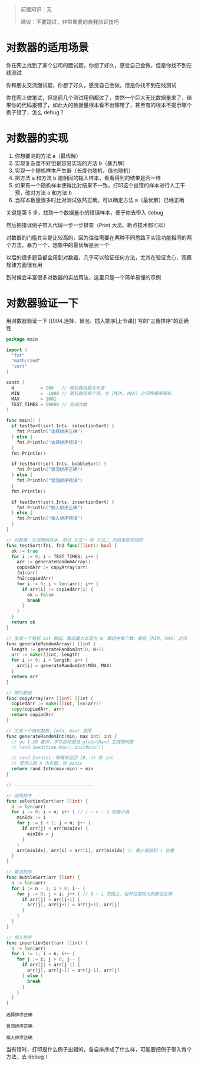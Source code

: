>前置知识：无
>
>建议：不要跳过，非常重要的自我验证技巧

# 对数器的适用场景

你在网上找到了某个公司的面试题，你想了好久，感觉自己会做，但是你找不到在线测试

你和朋友交流面试题，你想了好久，感觉自己会做，但是你找不到在线测试

你在网上做笔试，但是前几个测试用例都过了，突然一个巨大无比数据量来了，结果你的代码报错了，如此大的数据量根本看不出哪错了，甚至有的根本不提示哪个例子错了，怎么 debug？

# 对数器的实现

1. 你想要测的方法 a（最优解）
2. 实现复杂度不好但是容易实现的方法 b（暴力解）
3. 实现一个随机样本产生器（长度也随机、值也随机）
4. 把方法 a 和方法 b 跑相同的输入样本，看看得到的结果是否一样
5. 如果有一个随机样本使得比对结果不一致，打印这个出错的样本进行人工干预，改对方法 a 和方法 b
6. 当样本数量很多时比对测试依然正确，可以确定方法 a（最优解）已经正确

关键是第 5 步，找到一个数据量小的错误样本，便于你去带入 debug

然后把错误例子带入代码一步一步排查（Print 大法、断点技术都可以）

对数器的门槛其实是比较高的，因为往往需要在两种不同思路下实现功能相同的两个方法，暴力一个、想象中的最优解是另一个

以后的很多题目都会用到对数器，几乎可以验证任何方法，尤其在验证贪心、观察规律方面很有用

到时候会丰富很多对数器的实战用法，这里只是一个简单易懂的示例

# 对数器验证一下

用对数器验证一下 [[004.选择、冒泡、插入排序|上节课]] 写的“三傻排序”的正确性

```go
package main

import (
  "fmt"
  "math/rand"
  "sort"
)

const (
  N          = 200   // 随机数组最大长度
  MIN        = -1000 // 随机数组每个值，在 [MIN, MAX) 之间等概率随机
  MAX        = 1001
  TEST_TIMES = 50000 // 测试次数
)

func main() {
  if testSort(sort.Ints, selectionSort) {
    fmt.Println("选择排序正确")
  } else {
    fmt.Println("选择排序错误")
  }
  fmt.Println()

  if testSort(sort.Ints, bubbleSort) {
    fmt.Println("冒泡排序正确")
  } else {
    fmt.Println("冒泡排序错误")
  }
  fmt.Println()

  if testSort(sort.Ints, insertionSort) {
    fmt.Println("插入排序正确")
  } else {
    fmt.Println("插入排序错误")
  }
}

// 对数器：生成随机样本，测试 方法一 和 方法二 的结果是否相同
func testSort(fn1, fn2 func([]int)) bool {
  ok := true
  for i := 0; i < TEST_TIMES; i++ {
    arr := generateRandomArray()
    copiedArr := copyArray(arr)
    fn1(arr)
    fn2(copiedArr)
    for i := 0; i < len(arr); i++ {
      if arr[i] != copiedArr[i] {
        ok = false
        break
      }
    }
  }
  return ok
}

// 生成一个随机 int 数组，数组最大长度为 N，数组中每个数，都在 [MIN, MAX) 之间
func generateRandomArray() []int {
  length := generateRandomInt(0, N+1)
  arr := make([]int, length)
  for i := 0; i < length; i++ {
    arr[i] = generateRandomInt(MIN, MAX)
  }
  return arr
}

// 拷贝数组
func copyArray(arr []int) []int {
  copiedArr := make([]int, len(arr))
  copy(copiedArr, arr)
  return copiedArr
}

// 生成一个随机整数，[min, max) 范围
func generateRandomInt(min, max int) int {
  // go 1.20 废弃，不写自动使用 globalRand 生成随机数
  // rand.Seed(time.Now().UnixNano())

  // rand.Intn(n)：等概率返回 [0, n) 的 int
  // 若传入的 n 为负数，则 panic
  return rand.Intn(max-min) + min
}

// ------------------------------

// 选择排序
func selectionSort(arr []int) {
  n := len(arr)
  for i := 0; i < n; i++ { // i ~ n - 1 找最小值
    minIdx := i
    for j := i + 1; j < n; j++ {
      if arr[j] < arr[minIdx] {
        minIdx = j
      }
    }
    arr[minIdx], arr[i] = arr[i], arr[minIdx] // 最小值放到 i 位置
  }
}

// 冒泡排序
func bubbleSort(arr []int) {
  n := len(arr)
  for i := n - 1; i > 0; i-- {
    for j := 0; j < i; j++ { // 0 ~ i 范围上，相邻位置较大的数往后移
      if arr[j] > arr[j+1] {
        arr[j], arr[j+1] = arr[j+1], arr[j]
      }
    }
  }
}

// 插入排序
func insertionSort(arr []int) {
  n := len(arr)
  for i := 1; i < n; i++ {
    for j := i; j > 0; j-- {
      if arr[j] < arr[j-1] {
        arr[j], arr[j-1] = arr[j-1], arr[j]
      } else {
        break
      }
    }
  }
}
```

```text
选择排序正确

冒泡排序正确

插入排序正确
```


当有错时，打印是什么例子出错的，各自排序成了什么样，可能要把例子带入每个方法，去 debug！
